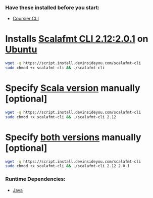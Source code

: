### Have these installed before you start:
* [Coursier CLI](https://github.com/DevInsideYou/install-coursier-cli)

# Installs [Scalafmt CLI 2.12:2.0.1](https://scalameta.org/scalafmt/) on [Ubuntu](https://www.ubuntu.com/)

```bash
wget -q https://script.install.devinsideyou.com/scalafmt-cli
sudo chmod +x scalafmt-cli && ./scalafmt-cli
```

# Specify [Scala version](https://search.maven.org/search?q=g:org.scalameta%20scalafmt-cli) manually [optional]

```bash
wget -q https://script.install.devinsideyou.com/scalafmt-cli
sudo chmod +x scalafmt-cli && ./scalafmt-cli 2.12
```

# Specify [both versions](https://search.maven.org/search?q=g:org.scalameta%20scalafmt-cli) manually [optional]

```bash
wget -q https://script.install.devinsideyou.com/scalafmt-cli
sudo chmod +x scalafmt-cli && ./scalafmt-cli 2.12 2.0.1
```

### Runtime Dependencies:
* [Java](https://github.com/DevInsideYou/install-java)
